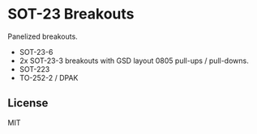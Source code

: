 # SOT-23 Breakouts

Panelized breakouts.

* SOT-23-6
* 2x SOT-23-3 breakouts with GSD layout 0805 pull-ups / pull-downs.
* SOT-223
* TO-252-2 / DPAK

## License

MIT
